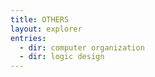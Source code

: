 ```yaml
---
title: OTHERS
layout: explorer
entries:
  - dir: computer organization
  - dir: logic design
---
```

